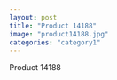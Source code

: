 ```yaml
---
layout: post
title: "Product 14188"
image: "product14188.jpg"
categories: "category1"
---
```

Product 14188
